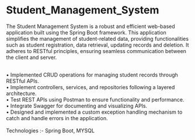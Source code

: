 # Student_Management_System
The Student Management System is a robust and efficient web-based application built using the Spring Boot framework. This application simplifies the management of student-related data, providing functionalities such as student registration, data retrieval, updating records and deletion. It adheres to RESTful principles, ensuring seamless communication between the client and server. <br><br>

•	Implemented CRUD operations for managing student records through RESTful APIs.<br>
•	Implement controllers, services, and repositories following a layered architecture.<br>
•	Test REST APIs using Postman to ensure functionality and performance.<br>
•	Integrate Swagger for documenting and visualizing APIs.<br>
•	Designed and implemented a custom exception handling mechanism to catch and handle errors in the application.<br><br>
  Technologies :- Spring Boot, MYSQL 
